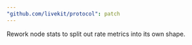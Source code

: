 ```yaml
---
"github.com/livekit/protocol": patch
---
```


Rework node stats to split out rate metrics into its own shape.
